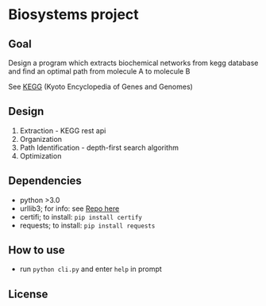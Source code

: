 # Biosystems project

## Goal
 Design a program which extracts biochemical networks from kegg database
 and find an optimal path from molecule A to molecule B 
 
 See [KEGG](https://kegg.jp) (Kyoto Encyclopedia of Genes and Genomes)
 
## Design
 1. Extraction - KEGG rest api
 2. Organization
 3. Path Identification - depth-first search algorithm
 4. Optimization
 
## Dependencies
 - python >3.0
 - urllib3; for info: see [Repo here](https://github.com/urllib3/urllib3)
 - certifi; to install: `pip install certify`
 - requests; to install: `pip install requests`

## How to use
 - run `python cli.py` and enter `help` in prompt

## License
